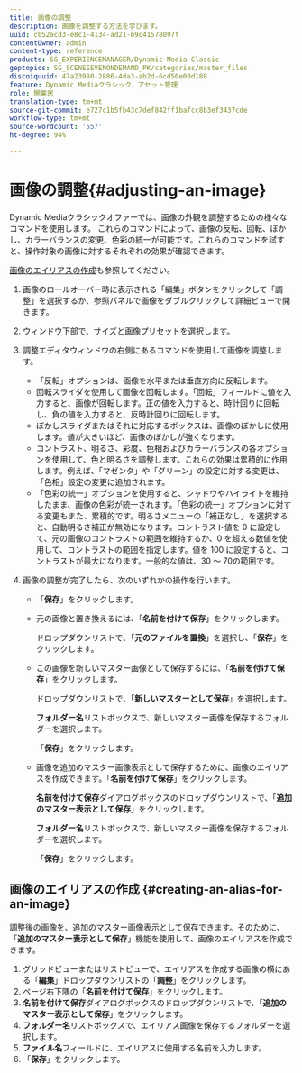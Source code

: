 ```yaml
---
title: 画像の調整
description: 画像を調整する方法を学びます。
uuid: c052acd3-e8c1-4134-ad21-b9c41578097f
contentOwner: admin
content-type: reference
products: SG_EXPERIENCEMANAGER/Dynamic-Media-Classic
geptopics: SG_SCENESEVENONDEMAND_PK/categories/master_files
discoiquuid: 47a23980-2886-4da3-ab2d-6cd50e00d188
feature: Dynamic Mediaクラシック，アセット管理
role: 開業医
translation-type: tm+mt
source-git-commit: e727c1b5fb43c7def842ff1bafcc8b3ef3437cde
workflow-type: tm+mt
source-wordcount: '557'
ht-degree: 94%

---
```



# 画像の調整{#adjusting-an-image}

Dynamic Mediaクラシックオファーでは、画像の外観を調整するための様々なコマンドを使用します。 これらのコマンドによって、画像の反転、回転、ぼかし、カラーバランスの変更、色彩の統一が可能です。これらのコマンドを試すと、操作対象の画像に対するそれぞれの効果が確認できます。

[画像のエイリアスの作成](adjusting-image.md#creating_an_alias_for_an_image)も参照してください。

1. 画像のロールオーバー時に表示される「編集」ボタンをクリックして「調整」を選択するか、参照パネルで画像をダブルクリックして詳細ビューで開きます。
1. ウィンドウ下部で、サイズと画像プリセットを選択します。
1. 調整エディタウィンドウの右側にあるコマンドを使用して画像を調整します。

   * 「反転」オプションは、画像を水平または垂直方向に反転します。
   * 回転スライダを使用して画像を回転します。「回転」フィールドに値を入力すると、画像が回転します。正の値を入力すると、時計回りに回転し、負の値を入力すると、反時計回りに回転します。
   * ぼかしスライダまたはそれに対応するボックスは、画像のぼかしに使用します。値が大きいほど、画像のぼかしが強くなります。
   * コントラスト、明るさ、彩度、色相およびカラーバランスの各オプションを使用して、色と明るさを調整します。これらの効果は累積的に作用します。例えば、「マゼンタ」や「グリーン」の設定に対する変更は、「色相」設定の変更に追加されます。
   * 「色彩の統一」オプションを使用すると、シャドウやハイライトを維持したまま、画像の色彩が統一されます。「色彩の統一」オプションに対する変更もまた、累積的です。明るさメニューの「補正なし」を選択すると、自動明るさ補正が無効になります。コントラスト値を 0 に設定して、元の画像のコントラストの範囲を維持するか、0 を超える数値を使用して、コントラストの範囲を指定します。値を 100 に設定すると、コントラストが最大になります。一般的な値は、30 ～ 70の範囲です。

1. 画像の調整が完了したら、次のいずれかの操作を行います。

   * 「**保存**」をクリックします。
   * 元の画像と置き換えるには、「**名前を付けて保存**」をクリックします。

      ドロップダウンリストで、「**元のファイルを置換**」を選択し、「**保存**」をクリックします。

   * この画像を新しいマスター画像として保存するには、「**名前を付けて保存**」をクリックします。

      ドロップダウンリストで、「**新しいマスターとして保存**」を選択します。

      **フォルダー名**&#x200B;リストボックスで、新しいマスター画像を保存するフォルダーを選択します。

      「**保存**」をクリックします。

   * 画像を追加のマスター画像表示として保存するために、画像のエイリアスを作成できます。「**名前を付けて保存**」をクリックします。

      **名前を付けて保存**&#x200B;ダイアログボックスのドロップダウンリストで、「**追加のマスター表示として保存**」をクリックします。

      **フォルダー名**&#x200B;リストボックスで、新しいマスター画像を保存するフォルダーを選択します。

      「**保存**」をクリックします。

## 画像のエイリアスの作成  {#creating-an-alias-for-an-image}

調整後の画像を、追加のマスター画像表示として保存できます。そのために、「**追加のマスター表示として保存**」機能を使用して、画像のエイリアスを作成できます。

1. グリッドビューまたはリストビューで、エイリアスを作成する画像の横にある「**編集**」ドロップダウンリストの「**調整**」をクリックします。
1. ページ右下隅の「**名前を付けて保存**」をクリックします。
1. **名前を付けて保存**&#x200B;ダイアログボックスのドロップダウンリストで、「**追加のマスター表示として保存**」をクリックします。
1. **フォルダー名**&#x200B;リストボックスで、エイリアス画像を保存するフォルダーを選択します。
1. **ファイル名**&#x200B;フィールドに、エイリアスに使用する名前を入力します。
1. 「**保存**」をクリックします。

